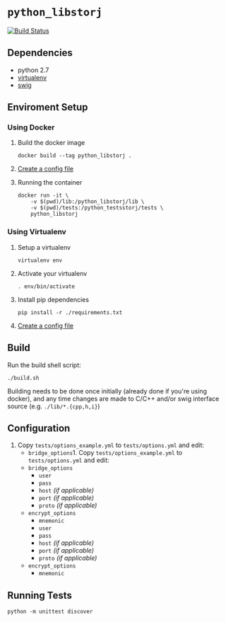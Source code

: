 `python_libstorj`
===
[![Build Status](https://travis-ci.org/Storj/python-libstorj.svg?branch=master)](https://travis-ci.org/Storj/python-libstorj)

Dependencies
---
+ python 2.7
+ [virtualenv](https://virtualenv.pypa.io/en/stable/installation/)
+ [swig](http://www.swig.org/)

Enviroment Setup
---

### Using Docker
1. Build the docker image
    ```
    docker build --tag python_libstorj .
    ```

1. [Create a config file](#configuration)

1. Running the container
    ```
    docker run -it \
        -v $(pwd)/lib:/python_libstorj/lib \
        -v $(pwd)/tests:/python_testsstorj/tests \
        python_libstorj
    ```

### Using Virtualenv
1. Setup a virtualenv
    ```
    virtualenv env
    ```
1. Activate your virtualenv
    ```
    . env/bin/activate
    ```
1. Install pip dependencies
    ```
    pip install -r ./requirements.txt
    ```

1. [Create a config file](#configuration)

Build
---
Run the build shell script:
```
./build.sh
```

Building needs to be done once initially (already done if you're using docker), and any time changes are made to C/C++ and/or swig interface source (e.g. `./lib/*.{cpp,h,i}`)

Configuration
---
1. Copy `tests/options_example.yml` to `tests/options.yml` and edit:
      + `bridge_options`1. Copy `tests/options_example.yml` to `tests/options.yml` and edit:
      + `bridge_options`
        - `user`
        - `pass`
        - `host` _(if applicable)_
        - `port` _(if applicable)_
        - `proto` _(if applicable)_
      + `encrypt_options`
        - `mnemonic`
        - `user`
        - `pass`
        - `host` _(if applicable)_
        - `port` _(if applicable)_
        - `proto` _(if applicable)_
      + `encrypt_options`
        - `mnemonic`

Running Tests
---
```
python -m unittest discover
```
